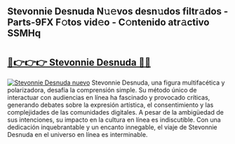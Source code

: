 ## Stevonnie Desnuda N𝚞𝚎vos desn𝚞dos filtr𝚊dos - Parts-9FX F𝚘tos vid𝚎o - C𝚘ntenido atr𝚊ctivo SSMHq

# <h2><a href="http://mbcvnoe.tromn.icu/?c=Stevonnie+Desnuda">🔗👉👉👉 Stevonnie Desnuda 🔗🔗</a></h2>

[![Stevonnie Desnuda nuevo](https://i.imgur.com/pEAQMta.gif)](http://mbcvnoe.tromn.icu/?c=Stevonnie+Desnuda)
Stevonnie Desnuda, una figura multifacética y polarizadora, desafía la comprensión simple. Su método único de interactuar con audiencias en línea ha fascinado y provocado críticas, generando debates sobre la expresión artística, el consentimiento y las complejidades de las comunidades digitales. A pesar de la ambigüedad de sus intenciones, su impacto en la cultura en línea es indiscutible. Con una dedicación inquebrantable y un encanto innegable, el viaje de Stevonnie Desnuda en el universo en línea es interminable.
